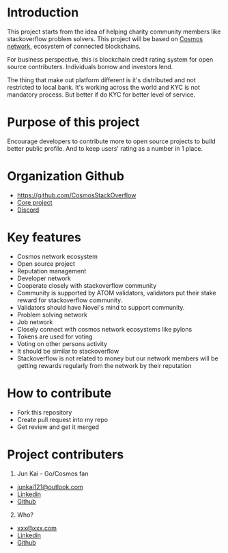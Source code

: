 # Introduction

This project starts from the idea of helping charity community members like stackoverflow problem solvers.
This project will be based on [Cosmos network](https://cosmos.network), ecosystem of connected blockchains.

For business perspective, this is blockchain credit rating system for open source contributers.
Individuals borrow and investors lend.

The thing that make out platform different is it's distributed and not restricted to local bank.
It's working across the world and KYC is not mandatory process. But better if do KYC for better level of service.

# Purpose of this project

Encourage developers to contribute more to open source projects to build better public profile.
And to keep users' rating as a number in 1 place.

# Organization Github

- https://github.com/CosmosStackOverflow
- [Core project](https://github.com/CosmosStackOverflow/CSOBlockchain)
- [Discord](https://discord.gg/ySQrpZ)

# Key features

- Cosmos network ecosystem
- Open source project
- Reputation management
- Developer network
- Cooperate closely with stackoverflow community
- Community is supported by ATOM validators, validators put their stake reward for stackoverflow community.
- Validators should have Novel's mind to support community.
- Problem solving network
- Job network
- Closely connect with cosmos network ecosystems like pylons
- Tokens are used for voting
- Voting on other persons activity
- It should be similar to stackoverflow
- Stackoverflow is not related to money but our network members will be getting rewards regularly from the network by their reputation

# How to contribute
- Fork this repository
- Create pull request into my repo
- Get review and get it merged

# Project contributers

1. Jun Kai - Go/Cosmos fan
- junkai121@outlook.com
- [Linkedin](https://www.linkedin.com/in/jun-kai-78911a156/)
- [Github](https://github.com/junkai121)
2. Who?
- xxx@xxx.com
- [Linkedin]()
- [Github]()


